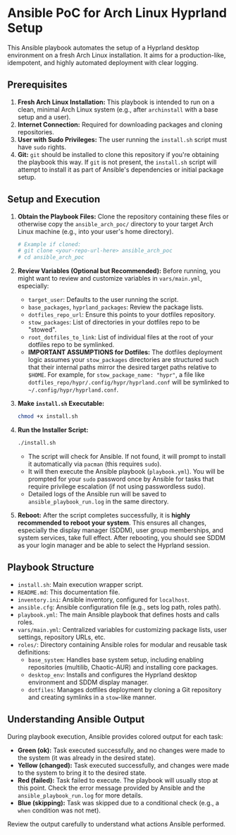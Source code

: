 # Ansible PoC for Arch Linux Hyprland Setup

This Ansible playbook automates the setup of a Hyprland desktop environment on a fresh Arch Linux installation. It aims for a production-like, idempotent, and highly automated deployment with clear logging.

## Prerequisites

1.  **Fresh Arch Linux Installation:** This playbook is intended to run on a clean, minimal Arch Linux system (e.g., after `archinstall` with a base setup and a user).
2.  **Internet Connection:** Required for downloading packages and cloning repositories.
3.  **User with Sudo Privileges:** The user running the `install.sh` script must have `sudo` rights.
4.  **Git:** `git` should be installed to clone this repository if you're obtaining the playbook this way. If `git` is not present, the `install.sh` script will attempt to install it as part of Ansible's dependencies or initial package setup.

## Setup and Execution

1.  **Obtain the Playbook Files:**
    Clone the repository containing these files or otherwise copy the `ansible_arch_poc/` directory to your target Arch Linux machine (e.g., into your user's home directory).
    ```bash
    # Example if cloned:
    # git clone <your-repo-url-here> ansible_arch_poc
    # cd ansible_arch_poc
    ```

2.  **Review Variables (Optional but Recommended):**
    Before running, you might want to review and customize variables in `vars/main.yml`, especially:
    * `target_user`: Defaults to the user running the script.
    * `base_packages`, `hyprland_packages`: Review the package lists.
    * `dotfiles_repo_url`: Ensure this points to your dotfiles repository.
    * `stow_packages`: List of directories in your dotfiles repo to be "stowed".
    * `root_dotfiles_to_link`: List of individual files at the root of your dotfiles repo to be symlinked.
    * **IMPORTANT ASSUMPTIONS for Dotfiles:** The dotfiles deployment logic assumes your `stow_packages` directories are structured such that their internal paths mirror the desired target paths relative to `$HOME`. For example, for `stow_package_name: "hypr"`, a file like `dotfiles_repo/hypr/.config/hypr/hyprland.conf` will be symlinked to `~/.config/hypr/hyprland.conf`.

3.  **Make `install.sh` Executable:**
    ```bash
    chmod +x install.sh
    ```

4.  **Run the Installer Script:**
    ```bash
    ./install.sh
    ```
    * The script will check for Ansible. If not found, it will prompt to install it automatically via `pacman` (this requires `sudo`).
    * It will then execute the Ansible playbook (`playbook.yml`). You will be prompted for your `sudo` password once by Ansible for tasks that require privilege escalation (if not using passwordless sudo).
    * Detailed logs of the Ansible run will be saved to `ansible_playbook_run.log` in the same directory.

5.  **Reboot:**
    After the script completes successfully, it is **highly recommended to reboot your system**. This ensures all changes, especially the display manager (SDDM), user group memberships, and system services, take full effect. After rebooting, you should see SDDM as your login manager and be able to select the Hyprland session.

## Playbook Structure

* `install.sh`: Main execution wrapper script.
* `README.md`: This documentation file.
* `inventory.ini`: Ansible inventory, configured for `localhost`.
* `ansible.cfg`: Ansible configuration file (e.g., sets log path, roles path).
* `playbook.yml`: The main Ansible playbook that defines hosts and calls roles.
* `vars/main.yml`: Centralized variables for customizing package lists, user settings, repository URLs, etc.
* `roles/`: Directory containing Ansible roles for modular and reusable task definitions:
    * `base_system`: Handles base system setup, including enabling repositories (multilib, Chaotic-AUR) and installing core packages.
    * `desktop_env`: Installs and configures the Hyprland desktop environment and SDDM display manager.
    * `dotfiles`: Manages dotfiles deployment by cloning a Git repository and creating symlinks in a `stow`-like manner.

## Understanding Ansible Output

During playbook execution, Ansible provides colored output for each task:
* **Green (ok):** Task executed successfully, and no changes were made to the system (it was already in the desired state).
* **Yellow (changed):** Task executed successfully, and changes were made to the system to bring it to the desired state.
* **Red (failed):** Task failed to execute. The playbook will usually stop at this point. Check the error message provided by Ansible and the `ansible_playbook_run.log` for more details.
* **Blue (skipping):** Task was skipped due to a conditional check (e.g., a `when` condition was not met).

Review the output carefully to understand what actions Ansible performed.
